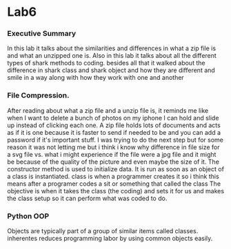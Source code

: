 # Lab6
### Executive Summary 
In this lab it talks about the similarities and differences in what a zip file is and what an unzipped one is. Also in this lab it talks about all the different types of shark methods to coding. besides all that it walked about the difference in shark class and shark object and how they are different and smile in a way along with how they work with one and another
###  File Compression. 
After reading about what a zip file and a unzip file is, it reminds me like when I want to delete a bunch of photos on my iphone I can hold and slide up instead of clicking each one. A zip file holds lots of documents and acts as if it is one because it is faster to send if needed to be and you can add a password if it's important stuff.
I was trying to do the next step but for some reason it was not letting me but i think i know why difference in file size for a svg file vs. what i might experience if the file were a jpg file and it might be because of the quality of the picture and even maybe the size of it. 
The constructor method is used to initialize data. It is run as soon as an object of a class is instantiated.
class is when a programmer creates it so i think this means after a programer codes a sit or something that called the class 
The objective is when it takes the class (the coding) and sets it for us and makes the class setup so it can perform what was coded to do.

### Python OOP 
Objects are typically part of a group of similar items called classes.
inherentes reduces programming labor by using common objects easily.


